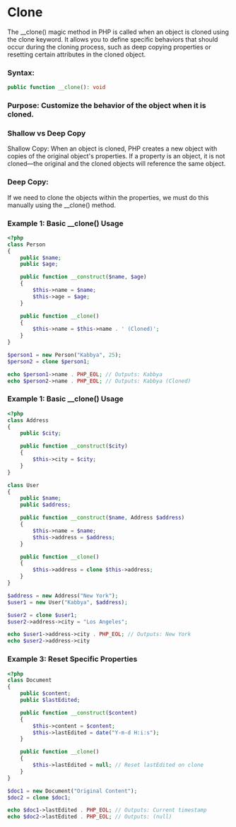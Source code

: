 # Clone
The __clone() magic method in PHP is called when an object is cloned using the clone keyword. It allows you to define specific behaviors that should occur during the cloning process, such as deep copying properties or resetting certain attributes in the cloned object.
### Syntax:
```php
public function __clone(): void
```
### Purpose: Customize the behavior of the object when it is cloned.
### Shallow vs Deep Copy
Shallow Copy: When an object is cloned, PHP creates a new object with copies of the original object's properties. If a property is an object, it is not cloned—the original and the cloned objects will reference the same object.
### Deep Copy: 
If we need to clone the objects within the properties, we must do this manually using the __clone() method.
### Example 1: Basic __clone() Usage
```php
<?php
class Person
{
    public $name;
    public $age;

    public function __construct($name, $age)
    {
        $this->name = $name;
        $this->age = $age;
    }

    public function __clone()
    {
        $this->name = $this->name . ' (Cloned)';
    }
}

$person1 = new Person("Kabbya", 25);
$person2 = clone $person1;

echo $person1->name . PHP_EOL; // Outputs: Kabbya
echo $person2->name . PHP_EOL; // Outputs: Kabbya (Cloned)

```

### Example 1: Basic __clone() Usage
```php
<?php
class Address
{
    public $city;

    public function __construct($city)
    {
        $this->city = $city;
    }
}

class User
{
    public $name;
    public $address;

    public function __construct($name, Address $address)
    {
        $this->name = $name;
        $this->address = $address;
    }

    public function __clone()
    {
        $this->address = clone $this->address;
    }
}

$address = new Address("New York");
$user1 = new User("Kabbya", $address);

$user2 = clone $user1;
$user2->address->city = "Los Angeles";

echo $user1->address->city . PHP_EOL; // Outputs: New York
echo $user2->address->city 

```

### Example 3: Reset Specific Properties
```php
<?php
class Document
{
    public $content;
    public $lastEdited;

    public function __construct($content)
    {
        $this->content = $content;
        $this->lastEdited = date("Y-m-d H:i:s");
    }

    public function __clone()
    {
        $this->lastEdited = null; // Reset lastEdited on clone
    }
}

$doc1 = new Document("Original Content");
$doc2 = clone $doc1;

echo $doc1->lastEdited . PHP_EOL; // Outputs: Current timestamp
echo $doc2->lastEdited . PHP_EOL; // Outputs: (null)


```
